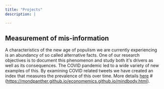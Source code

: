 ```yaml
---
title: "Projects"
description: |

---
```




## Measurement of mis-information

A characteristics of the new age of populism we are currently experiencing is an abundancy of so called alternative facts. One of our research objectives is to document this phenomenon and study both it's drivers as well as its consequences.
The COVID pandemic led to a wide variety of new examples of this. By examining COVID related tweets we have created an index that measures the prevalence of this over time. More details  [here](hoaxism.html)
#(https://mondpanther.github.io/economemics.github.io/mindbody.html).
